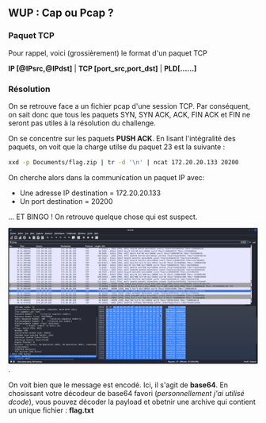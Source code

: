 ## WUP : Cap ou Pcap ?

### Paquet TCP 
Pour rappel, voici (grossièrement) le format d'un paquet TCP

**IP [@IPsrc,@IPdst]** | **TCP [port_src,port_dst]** | **PLD[......]**

### Résolution

On se retrouve face a un fichier pcap d'une session TCP. Par conséquent, on sait donc que tous les paquets SYN, SYN ACK, ACK, FIN ACK et FIN ne seront pas utiles à la résolution du challenge.

On se concentre sur les paquets **PUSH ACK**. En lisant l'intégralité des paquets, on voit que la charge utilse du paquet 23 est la suivante :  

```bash
xxd -p Documents/flag.zip | tr -d '\n' | ncat 172.20.20.133 20200
```

On cherche alors dans la communication un paquet IP avec:
* Une adresse IP destination = 172.20.20.133
* Un port destination = 20200

... ET BINGO ! On retrouve quelque chose qui est suspect.

![paquet_victorieux](foundflag.png "paquet de la victoire").

On voit bien que le message est encodé. Ici, il s'agit de **base64**. En chosissant votre décodeur de base64 favori (_personnellement j'ai utilisé dcode_), vous pouvez décoder la payload et obetnir une archive qui contient un unique fichier : **flag.txt**
